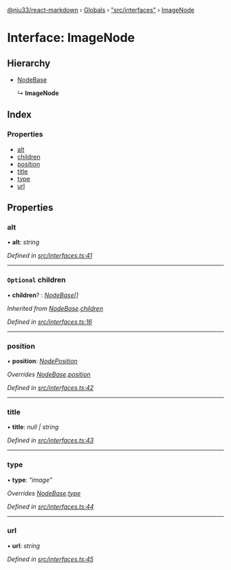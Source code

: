 [@nju33/react-markdown](../README.md) › [Globals](../globals.md) › ["src/interfaces"](../modules/_src_interfaces_.md) › [ImageNode](_src_interfaces_.imagenode.md)

# Interface: ImageNode

## Hierarchy

* [NodeBase](_src_interfaces_.nodebase.md)

  ↳ **ImageNode**

## Index

### Properties

* [alt](_src_interfaces_.imagenode.md#alt)
* [children](_src_interfaces_.imagenode.md#optional-children)
* [position](_src_interfaces_.imagenode.md#position)
* [title](_src_interfaces_.imagenode.md#title)
* [type](_src_interfaces_.imagenode.md#type)
* [url](_src_interfaces_.imagenode.md#url)

## Properties

###  alt

• **alt**: *string*

*Defined in [src/interfaces.ts:41](https://github.com/nju33/react-markdown/blob/5327386/src/interfaces.ts#L41)*

___

### `Optional` children

• **children**? : *[NodeBase](_src_interfaces_.nodebase.md)[]*

*Inherited from [NodeBase](_src_interfaces_.nodebase.md).[children](_src_interfaces_.nodebase.md#optional-children)*

*Defined in [src/interfaces.ts:16](https://github.com/nju33/react-markdown/blob/5327386/src/interfaces.ts#L16)*

___

###  position

• **position**: *[NodePosition](_src_interfaces_.nodeposition.md)*

*Overrides [NodeBase](_src_interfaces_.nodebase.md).[position](_src_interfaces_.nodebase.md#position)*

*Defined in [src/interfaces.ts:42](https://github.com/nju33/react-markdown/blob/5327386/src/interfaces.ts#L42)*

___

###  title

• **title**: *null | string*

*Defined in [src/interfaces.ts:43](https://github.com/nju33/react-markdown/blob/5327386/src/interfaces.ts#L43)*

___

###  type

• **type**: *"image"*

*Overrides [NodeBase](_src_interfaces_.nodebase.md).[type](_src_interfaces_.nodebase.md#type)*

*Defined in [src/interfaces.ts:44](https://github.com/nju33/react-markdown/blob/5327386/src/interfaces.ts#L44)*

___

###  url

• **url**: *string*

*Defined in [src/interfaces.ts:45](https://github.com/nju33/react-markdown/blob/5327386/src/interfaces.ts#L45)*
